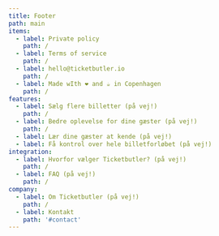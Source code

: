 ```yaml
---
title: Footer
path: main
items:
  - label: Private policy
    path: /
  - label: Terms of service
    path: /
  - label: hello@ticketbutler.io
    path: /
  - label: Made wIth ❤️ and ☕ in Copenhagen
    path: /
features:
  - label: Sælg flere billetter (på vej!)
    path: /
  - label: Bedre oplevelse for dine gæster (på vej!)
    path: /
  - label: Lær dine gæster at kende (på vej!)
  - label: Få kontrol over hele billetforløbet (på vej!)
integration:
  - label: Hvorfor vælger Ticketbutler? (på vej!)
    path: /
  - label: FAQ (på vej!)
    path: /
company:
  - label: Om Ticketbutler (på vej!)
    path: /
  - label: Kontakt
    path: '#contact'
---
```


